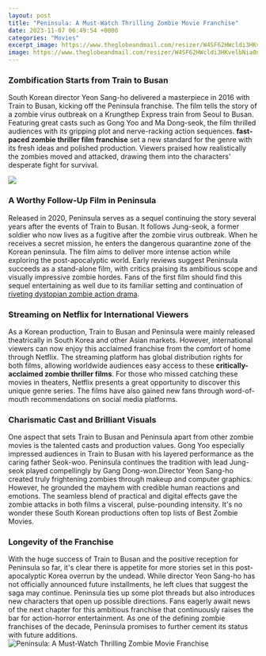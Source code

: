 ```yaml
---
layout: post
title: "Peninsula: A Must-Watch Thrilling Zombie Movie Franchise"
date: 2023-11-07 06:49:54 +0000
categories: "Movies"
excerpt_image: https://www.theglobeandmail.com/resizer/W4SF62HWcldi3HKvelbNia0ntiA=/1200x675/filters:quality(80)/cloudfront-us-east-1.images.arcpublishing.com/tgam/XVJDSJQFCRBG5NLVVD6OBTNQKQ.jpg
image: https://www.theglobeandmail.com/resizer/W4SF62HWcldi3HKvelbNia0ntiA=/1200x675/filters:quality(80)/cloudfront-us-east-1.images.arcpublishing.com/tgam/XVJDSJQFCRBG5NLVVD6OBTNQKQ.jpg
---
```


### Zombification Starts from Train to Busan
South Korean director Yeon Sang-ho delivered a masterpiece in 2016 with Train to Busan, kicking off the Peninsula franchise. The film tells the story of a zombie virus outbreak on a Krungthep Express train from Seoul to Busan. Featuring great casts such as Gong Yoo and Ma Dong-seok, the film thrilled audiences with its gripping plot and nerve-racking action sequences. **fast-paced zombie thriller film franchise** set a new standard for the genre with its fresh ideas and polished production. Viewers praised how realistically the zombies moved and attacked, drawing them into the characters' desperate fight for survival.

![](http://www.mubis.es/media/movies/6842/267901/peninsula-original.jpg)
### A Worthy Follow-Up Film in Peninsula
Released in 2020, Peninsula serves as a sequel continuing the story several years after the events of Train to Busan. It follows Jung-seok, a former soldier who now lives as a fugitive after the zombie virus outbreak. When he receives a secret mission, he enters the dangerous quarantine zone of the Korean peninsula. The film aims to deliver more intense action while exploring the post-apocalyptic world. Early reviews suggest Peninsula succeeds as a stand-alone film, with critics praising its ambitious scope and visually impressive zombie hordes. Fans of the first film should find this sequel entertaining as well due to its familiar setting and continuation of [riveting dystopian zombie action drama](https://thetopnews.github.io/the-rise-and-fall-of-square-enix-what-went-wrong-and-what-could-be-done-better/).
### Streaming on Netflix for International Viewers 
As a Korean production, Train to Busan and Peninsula were mainly released theatrically in South Korea and other Asian markets. However, international viewers can now enjoy this acclaimed franchise from the comfort of home through Netflix. The streaming platform has global distribution rights for both films, allowing worldwide audiences easy access to these **critically-acclaimed zombie thriller films**. For those who missed catching these movies in theaters, Netflix presents a great opportunity to discover this unique genre series. The films have also gained new fans through word-of-mouth recommendations on social media platforms.
### Charismatic Cast and Brilliant Visuals 
One aspect that sets Train to Busan and Peninsula apart from other zombie movies is the talented casts and production values. Gong Yoo especially impressed audiences in Train to Busan with his layered performance as the caring father Seok-woo. Peninsula continues the tradition with lead Jung-seok played compellingly by Gang Dong-won.Director Yeon Sang-ho created truly frightening zombies through makeup and computer graphics. However, he grounded the mayhem with credible human reactions and emotions. The seamless blend of practical and digital effects gave the zombie attacks in both films a visceral, pulse-pounding intensity. It's no wonder these South Korean productions often top lists of Best Zombie Movies.
### Longevity of the Franchise
With the huge success of Train to Busan and the positive reception for Peninsula so far, it's clear there is appetite for more stories set in this post-apocalyptic Korea overrun by the undead. While director Yeon Sang-ho has not officially announced future installments, he left clues that suggest the saga may continue. Peninsula ties up some plot threads but also introduces new characters that open up possible directions. Fans eagerly await news of the next chapter for this ambitious franchise that continuously raises the bar for action-horror entertainment. As one of the defining zombie franchises of the decade, Peninsula promises to further cement its status with future additions.
![Peninsula: A Must-Watch Thrilling Zombie Movie Franchise](https://www.theglobeandmail.com/resizer/W4SF62HWcldi3HKvelbNia0ntiA=/1200x675/filters:quality(80)/cloudfront-us-east-1.images.arcpublishing.com/tgam/XVJDSJQFCRBG5NLVVD6OBTNQKQ.jpg)